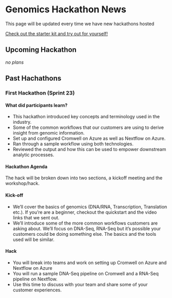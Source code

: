 # Genomics Hackathon News

This page will be updated every time we have new hackathons hosted

[Check out the starter kit and try out for yourself!](https://github.com/microsoft/Genomics-Quickstart)

## Upcoming Hackathon 

*no plans*

## Past Hachathons

### First Hackathon (Sprint 23)
#### What did participants learn?
* This hackathon introduced key concepts and terminology used in the industry.
* Some of the common workflows that our customers are using to derive insight from genomic information.
* Set up and configured Cromwell on Azure as well as Nextflow on Azure.
* Ran through a sample workflow using both technologies.
* Reviewed the output and how this can be used to empower downstream analytic processes.

#### Hackathon Agenda

The hack will be broken down into two sections, a kickoff meeting and the workshop/hack.

#### Kick-off

* We’ll cover the basics of genomics (DNA/RNA, Transcription, Translation etc.). If you’re are a beginner, checkout the quickstart and the video links that we sent out.
* We’ll introduce some of the more common workflows customers are asking about. We’ll focus on DNA-Seq, RNA-Seq but it’s possible your customers could be doing something else. The basics and the tools used will be similar.

#### Hack
* You will break into teams and work on setting up Cromwell on Azure and Nextflow on Azure
* You will run a sample DNA-Seq pipeline on Cromwell and a RNA-Seq pipeline on Nextflow.
* Use this time to discuss with your team and share some of your customer experiences.

